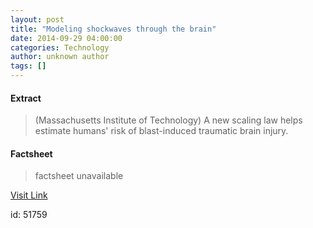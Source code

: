 ```yaml
---
layout: post
title: "Modeling shockwaves through the brain"
date: 2014-09-29 04:00:00
categories: Technology
author: unknown author
tags: []
---
```



#### Extract
>(Massachusetts Institute of Technology) A new scaling law helps estimate humans' risk of blast-induced traumatic brain injury.

#### Factsheet
>factsheet unavailable

[Visit Link](http://www.eurekalert.org/pub_releases/2014-09/miot-mst092914.php)

id:   51759
